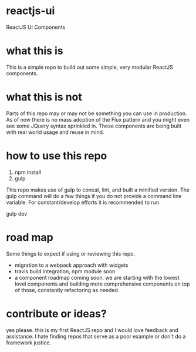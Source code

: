# reactjs-ui
ReactJS UI Components

# what this is
This is a simple repo to build out some simple, very modular ReactJS components. 

# what this is not
Parts of this repo may or may not be something you can use in production.  As of now there is no mass adoption of the Flux pattern and you might even see some JQuery syntax sprinkled in.  These components are being built with real world usage and reuse in mind.

# how to use this repo

1.  npm install
2.  gulp

This repo makes use of gulp to concat, lint, and built a minified version.  The gulp command will do a few things if you do not provide a command line variable.  For constant/develop efforts it is recommended to run 

gulp dev

# road map
Some things to expect if using or reviewing this repo.

* migration to a webpack approach with widgets
* travis build integration, npm module soon
* a component roadmap coming soon.  we are starting with the lowest level components and building more comprehensive components on top of those, constantly refactoring as needed.

# contribute or ideas?
yes please.  this is my first ReactJS repo and I would love feedback and assistance.  I hate finding repos that serve as a poor example or don't do a framework justice. 
